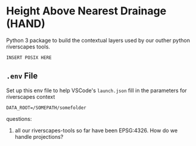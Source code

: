 # Height Above Nearest Drainage (HAND)

Python 3 package to build the contextual layers used by our outher python riverscapes tools.

```
INSERT POSIX HERE
```


## `.env` File

Set up this env file to help VSCode's `launch.json` fill in the parameters for riverscapes context 

```
DATA_ROOT=/SOMEPATH/somefolder
```


questions:

1. all our riverscapes-tools so far have been EPSG:4326. How do we handle projections?